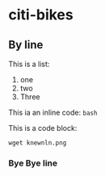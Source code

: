 # citi-bikes

## By line

This is a list:
  1. one
  2. two
  2. Three

This ia an inline code: `bash`

This is a code block:

```
wget knewnln.png

```

### Bye Bye line
